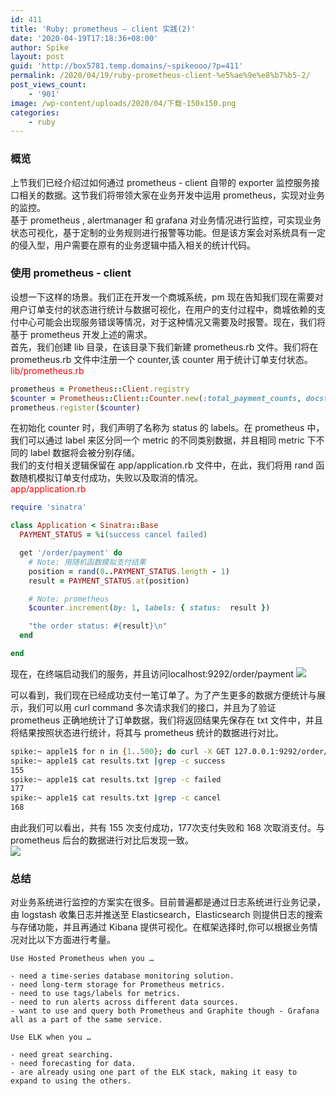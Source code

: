 ```yaml
---
id: 411
title: 'Ruby: prometheus – client 实践(2)'
date: '2020-04-19T17:18:36+08:00'
author: Spike
layout: post
guid: 'http://box5781.temp.domains/~spikeooo/?p=411'
permalink: /2020/04/19/ruby-prometheus-client-%e5%ae%9e%e8%b7%b5-2/
post_views_count:
    - '901'
image: /wp-content/uploads/2020/04/下载-150x150.png
categories:
    - ruby
---
```


### 概览

上节我们已经介绍过如何通过 prometheus - client 自带的 exporter 监控服务接口相关的数据。这节我们将带领大家在业务开发中运用 prometheus，实现对业务的监控。  
基于 prometheus , alertmanager 和 grafana 对业务情况进行监控，可实现业务状态可视化，基于定制的业务规则进行报警等功能。但是该方案会对系统具有一定的侵入型，用户需要在原有的业务逻辑中插入相关的统计代码。

### 使用 prometheus - client

设想一下这样的场景。我们正在开发一个商城系统，pm 现在告知我们现在需要对用户订单支付的状态进行统计与数据可视化，在用户的支付过程中，商城依赖的支付中心可能会出现服务错误等情况，对于这种情况又需要及时报警。现在，我们将基于 prometheus 开发上述的需求。  
首先，我们创建 lib 目录，在该目录下我们新建 prometheus.rb 文件。我们将在 prometheus.rb 文件中注册一个 counter,该 counter 用于统计订单支付状态。  
<span style="color:red;">lib/prometheus.rb</span>

```ruby
prometheus = Prometheus::Client.registry
$counter = Prometheus::Client::Counter.new(:total_payment_counts, docstring: 'count payment status', labels: [:status])
prometheus.register($counter)
```

在初始化 counter 时，我们声明了名称为 status 的 labels。在 prometheus 中，我们可以通过 label 来区分同一个 metric 的不同类别数据，并且相同 metric 下不同的 label 数据将会被分别存储。  
我们的支付相关逻辑保留在 app/application.rb 文件中，在此，我们将用 rand 函数随机模拟订单支付成功，失败以及取消的情况。  
<span style="color:red;">app/application.rb</span>

```ruby
require 'sinatra'

class Application < Sinatra::Base
  PAYMENT_STATUS = %i(success cancel failed)

  get '/order/payment' do
    # Note: 用随机函数模拟支付结果
    position = rand(0..PAYMENT_STATUS.length - 1)
    result = PAYMENT_STATUS.at(position)

    # Note: prometheus
    $counter.increment(by: 1, labels: { status:  result })

    "the order status: #{result}\n"
  end

end
```

现在，在终端启动我们的服务，并且访问localhost:9292/order/payment ![](https://spike.dev/wp-content/uploads/2020/04/1587275923851-1024x435.jpg)

可以看到，我们现在已经成功支付一笔订单了。为了产生更多的数据方便统计与展示，我们可以用 curl command 多次请求我们的接口，并且为了验证 prometheus 正确地统计了订单数据，我们将返回结果先保存在 txt 文件中，并且将结果按照状态进行统计，将其与 prometheus 统计的数据进行对比。

```bash
spike:~ apple1$ for n in {1..500}; do curl -X GET 127.0.0.1:9292/order/payment; done >> results.txt
spike:~ apple1$ cat results.txt |grep -c success
155
spike:~ apple1$ cat results.txt |grep -c failed
177
spike:~ apple1$ cat results.txt |grep -c cancel
168
```

由此我们可以看出，共有 155 次支付成功，177次支付失败和 168 次取消支付。与 prometheus 后台的数据进行对比后发现一致。  
![](https://spike.dev/wp-content/uploads/2020/04/下载-1-1024x556.png)

### 总结

对业务系统进行监控的方案实在很多。目前普遍都是通过日志系统进行业务记录，由 logstash 收集日志并推送至 Elasticsearch，Elasticsearch 则提供日志的搜索与存储功能，并且再通过 Kibana 提供可视化。在框架选择时,你可以根据业务情况对比以下方面进行考量。

```
Use Hosted Prometheus when you …

- need a time-series database monitoring solution.
- need long-term storage for Prometheus metrics.
- need to use tags/labels for metrics.
- need to run alerts across different data sources.
- want to use and query both Prometheus and Graphite though - Grafana all as a part of the same service.

Use ELK when you …

- need great searching.
- need forecasting for data.
- are already using one part of the ELK stack, making it easy to expand to using the others.
```